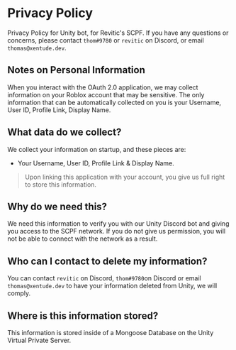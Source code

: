 # Privacy Policy
Privacy Policy for Unity bot, for Revitic's SCPF. If you have any questions or concerns, please contact `thom#9780` or `revitic` on Discord, or email `thomas@xentude.dev`.

## Notes on Personal Information
When you interact with the OAuth 2.0 application, we may collect information on your Roblox account that may be sensitive. The only information that can be automatically collected on you is your Username, User ID, Profile Link, Display Name.

## What data do we collect?
We collect your information on startup, and these pieces are:
* Your Username, User ID, Profile Link & Display Name.
> Upon linking this application with your account, you give us full right to store this information.

## Why do we need this?
We need this information to verify you with our Unity Discord bot and giving you access to the SCPF network. If you do not give us permission, you will not be able to connect with the network as a result.

## Who can I contact to delete my information?
You can contact `revitic` on Discord, `thom#9780`on Discord or email `thomas@xentude.dev` to have your information deleted from Unity, we will comply.

## Where is this information stored?
This information is stored inside of a Mongoose Database on the Unity Virtual Private Server.
